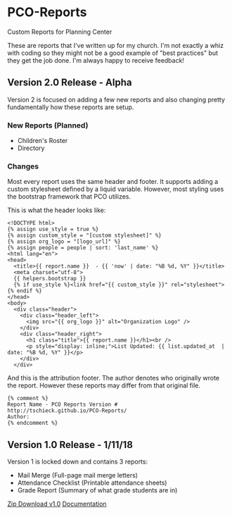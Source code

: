# PCO-Reports
Custom Reports for Planning Center

These are reports that I've written up for my church. I'm not exactly a whiz with coding so they might not be a good example of "best practices" but they get the job done. I'm always happy to receive feedback!

## Version 2.0 Release - Alpha
Version 2 is focused on adding a few new reports and also changing pretty fundamentally how these reports are setup.

### New Reports (Planned)
* Children's Roster
* Directory

### Changes
Most every report uses the same header and footer. It supports adding a custom stylesheet defined by a liquid variable. However, most styling uses the bootstrap framework that PCO utilizes.

This is what the header looks like:
```liquid
<!DOCTYPE html>
{% assign use_style = true %}
{% assign custom_style = "[custom stylesheet]" %}
{% assign org_logo = "[logo_url]" %}
{% assign people = people | sort: 'last_name' %}
<html lang="en">
<head>
  <title>{{ report.name }}  - {{ 'now' | date: "%B %d, %Y" }}</title>
  <meta charset="utf-8">
  {{ helpers.bootstrap }}
  {% if use_style %}<link href="{{ custom_style }}" rel="stylesheet">{% endif %}
</head>
<body>
  <div class="header">
    <div class="header_left">
      <img src="{{ org_logo }}" alt="Organization Logo" />
    </div>
    <div class="header_right">
      <h1 class="title">{{ report.name }}</h1><br />
      <p style="display: inline;">List Updated: {{ list.updated_at  | date: "%B %d, %Y" }}</p>
    </div>
  </div>
```

And this is the attribution footer. The author denotes who originally wrote the report. However these reports may differ from that original file.

```liquid
{% comment %}
Report Name - PCO Reports Version #
http://tschieck.github.io/PCO-Reports/
Author: 
{% endcomment %}
```

## Version 1.0 Release - 1/11/18
Version 1 is locked down and contains 3 reports:
* Mail Merge (Full-page mail merge letters)
* Attendance Checklist (Printable attendance sheets)
* Grade Report (Summary of what grade students are in)

[Zip Download v1.0](https://github.com/tschieck/PCO-Reports/archive/v1.0.zip)
[Documentation](docs/)
